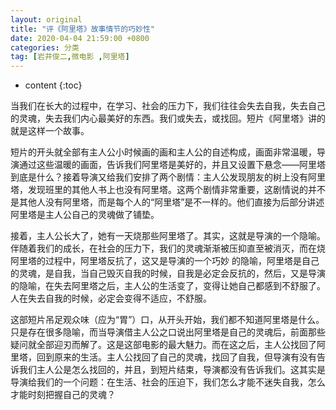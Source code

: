 ```yaml
---
layout: original
title: "评《阿里塔》故事情节的巧妙性"
date: 2020-04-04 21:59:00 +0800 
categories: 分类
tag: [岩井俊二,微电影 ,阿里塔]
---
```

* content
{:toc}

当我们在长大的过程中，在学习、社会的压力下，我们往往会失去自我，失去自己的灵魂，失去我们内心最美好的东西。我们或失去，或找回。短片《阿里塔》讲的就是这样一个故事。

<!-- more -->
<!-- TOC -->
短片的开头就全部有主人公小时候画的画和主人公的自述构成，画面非常温暖，导演通过这些温暖的画面，告诉我们阿里塔是美好的，并且又设置下悬念——阿里塔到底是什么？接着导演又给我们安排了两个剧情：主人公发现朋友的树上没有阿里塔，发现班里的其他人书上也没有阿里塔。这两个剧情非常重要，这剧情说的并不是其他人没有阿里塔，而是每个人的“阿里塔”是不一样的。他们直接为后部分讲述阿里塔是主人公自己的灵魂做了铺垫。

接着，主人公长大了，她有一天烧那些阿里塔了。其实，这就是导演的一个隐喻。伴随着我们的成长，在社会的压力下，我们的灵魂渐渐被压抑直至被消灭，而在烧阿里塔的过程中，阿里塔反抗了，这又是导演的一个巧妙 的隐喻，阿里塔是自己的灵魂，是自我，当自己毁灭自我的时候，自我是必定会反抗的，然后，又是导演的隐喻，在失去阿里塔之后，主人公的生活变了，变得让她自己都感到不舒服了。人在失去自我的时候，必定会变得不适应，不舒服。

这部短片吊足观众味（应为“胃”）口，从开头开始，我们都不知道阿里塔是什么。只是存在很多隐喻，而当导演借主人公之口说出阿里塔是自己的灵魂后，前面那些疑问就全部迎刃而解了。这是这部电影的最大魅力。而在这之后，主人公找回了阿里塔，回到原来的生活。主人公找回了自己的灵魂，找回了自我，但导演有没有告诉我们主人公是怎么找回的，并且，到短片结束，导演都没有告诉我们。这其实是导演给我们的一个问题：在生活、社会的压迫下，我们怎么才能不迷失自我，怎么才能时刻把握自己的灵魂？